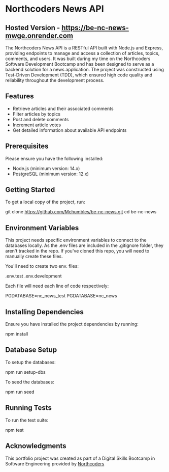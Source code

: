 # Northcoders News API

## Hosted Version - https://be-nc-news-mwge.onrender.com

The Northcoders News API is a RESTful API built with Node.js and Express, providing endpoints to manage and access a collection of articles, topics, comments, and users. It was built during my time on the Northcoders Software Development Bootcamp and has been designed to serve as a backend solution for a news application. The project was constructed using Test-Driven Development (TDD), which ensured high code quality and reliability throughout the development process.

## Features

- Retrieve articles and their associated comments
- Filter articles by topics
- Post and delete comments
- Increment article votes
- Get detailed information about available API endpoints

## Prerequisites

Please ensure you have the following installed:

- Node.js (minimum version: 14.x)
- PostgreSQL (minimum version: 12.x)

## Getting Started

To get a local copy of the project, run:

git clone https://github.com/Mchumbles/be-nc-news.git
cd be-nc-news

## Environment Variables

This project needs specific environment variables to connect to the databases locally. As the .env files are included in the .gitignore folder, they aren't tracked in the repo.
If you've cloned this repo, you will need to manually create these files.

You'll need to create two env. files:

.env.test
.env.development

Each file will need each line of code respectively:

PGDATABASE=nc_news_test
PGDATABASE=nc_news

## Installing Dependencies

Ensure you have installed the project dependencies by running:

npm install

## Database Setup

To setup the databases:

npm run setup-dbs

To seed the databases:

npm run seed

## Running Tests

To run the test suite:

npm test

## Acknowledgments

This portfolio project was created as part of a Digital Skills Bootcamp in Software Engineering provided by [Northcoders](https://northcoders.com/)
